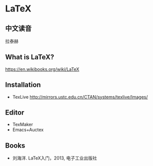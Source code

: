 # LaTeX

## 中文读音
   拉泰赫

## What is LaTeX?
   https://en.wikibooks.org/wiki/LaTeX

## Installation
   - TexLive http://mirrors.ustc.edu.cn/CTAN/systems/texlive/Images/

## Editor
   - TexMaker
   - Emacs+Auctex

## Books
   - 刘海洋. LaTeX入门，2013, 电子工业出版社
